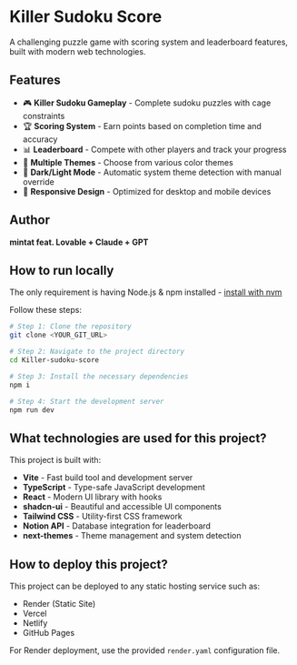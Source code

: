 # Killer Sudoku Score

A challenging puzzle game with scoring system and leaderboard features, built with modern web technologies.

## Features

- 🎮 **Killer Sudoku Gameplay** - Complete sudoku puzzles with cage constraints
- 🏆 **Scoring System** - Earn points based on completion time and accuracy
- 📊 **Leaderboard** - Compete with other players and track your progress
- 🎨 **Multiple Themes** - Choose from various color themes
- 🌙 **Dark/Light Mode** - Automatic system theme detection with manual override
- 📱 **Responsive Design** - Optimized for desktop and mobile devices

## Author

**mintat feat. Lovable + Claude + GPT**

## How to run locally

The only requirement is having Node.js & npm installed - [install with nvm](https://github.com/nvm-sh/nvm#installing-and-updating)

Follow these steps:

```sh
# Step 1: Clone the repository
git clone <YOUR_GIT_URL>

# Step 2: Navigate to the project directory
cd Killer-sudoku-score

# Step 3: Install the necessary dependencies
npm i

# Step 4: Start the development server
npm run dev
```

## What technologies are used for this project?

This project is built with:

- **Vite** - Fast build tool and development server
- **TypeScript** - Type-safe JavaScript development
- **React** - Modern UI library with hooks
- **shadcn-ui** - Beautiful and accessible UI components
- **Tailwind CSS** - Utility-first CSS framework
- **Notion API** - Database integration for leaderboard
- **next-themes** - Theme management and system detection

## How to deploy this project?

This project can be deployed to any static hosting service such as:

- Render (Static Site)
- Vercel
- Netlify
- GitHub Pages

For Render deployment, use the provided `render.yaml` configuration file.
